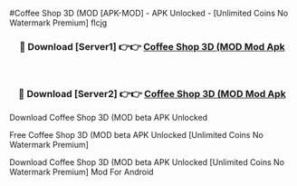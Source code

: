 #Coffee Shop 3D (MOD [APK-MOD] - APK Unlocked - [Unlimited Coins No Watermark Premium] flcjg



<div align="center">

<h3>🔴 Download [Server1] 👉👉 <a href="https://momento.my/?title=Coffee_Shop_3D_(MOD">Coffee Shop 3D (MOD Mod Apk</a></h3><br>

<h3>🔴 Download [Server2] 👉👉 <a href="https://momento.my/?title=Coffee_Shop_3D_(MOD">Coffee Shop 3D (MOD Mod Apk</a></h3>
</div>



Download Coffee Shop 3D (MOD beta APK Unlocked

Free Coffee Shop 3D (MOD beta APK Unlocked [Unlimited Coins No Watermark Premium]

Download Coffee Shop 3D (MOD beta APK Unlocked [Unlimited Coins No Watermark Premium] Mod For Android
